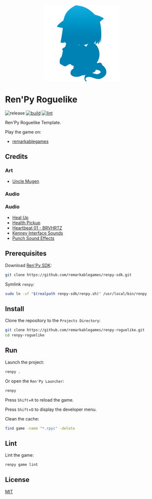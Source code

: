 <p align="center">
  <img src="https://raw.githubusercontent.com/remarkablegames/renpy-roguelike/master/game/gui/window_icon.png" alt="Ren'Py Roguelike">
</p>

# Ren'Py Roguelike

![release](https://img.shields.io/github/v/release/remarkablegames/renpy-roguelike)
[![build](https://github.com/remarkablegames/renpy-roguelike/actions/workflows/build.yml/badge.svg)](https://github.com/remarkablegames/renpy-roguelike/actions/workflows/build.yml)
[![lint](https://github.com/remarkablegames/renpy-roguelike/actions/workflows/lint.yml/badge.svg)](https://github.com/remarkablegames/renpy-roguelike/actions/workflows/lint.yml)

Ren'Py Roguelike Template.

Play the game on:

- [remarkablegames](https://remarkablegames.org/renpy-roguelike)

## Credits

### Art

- [Uncle Mugen](https://lemmasoft.renai.us/forums/viewtopic.php?t=17302)

### Audio

### Audio

- [Heal Up](https://pixabay.com/sound-effects/heal-up-39285/)
- [Health Pickup](https://pixabay.com/sound-effects/health-pickup-6860/)
- [Heartbeat 01 - BRVHRTZ](https://pixabay.com/sound-effects/heartbeat-01-brvhrtz-225058/)
- [Kenney Interface Sounds](https://kenney.nl/assets/interface-sounds)
- [Punch Sound Effects](https://pixabay.com/sound-effects/punch-sound-effects-28649/)

## Prerequisites

Download [Ren'Py SDK](https://www.renpy.org/latest.html):

```sh
git clone https://github.com/remarkablegames/renpy-sdk.git
```

Symlink `renpy`:

```sh
sudo ln -sf "$(realpath renpy-sdk/renpy.sh)" /usr/local/bin/renpy
```

## Install

Clone the repository to the `Projects Directory`:

```sh
git clone https://github.com/remarkablegames/renpy-roguelike.git
cd renpy-roguelike
```

## Run

Launch the project:

```sh
renpy .
```

Or open the `Ren'Py Launcher`:

```sh
renpy
```

Press `Shift`+`R` to reload the game.

Press `Shift`+`D` to display the developer menu.

Clean the cache:

```sh
find game -name "*.rpyc" -delete
```

## Lint

Lint the game:

```sh
renpy game lint
```

## License

[MIT](LICENSE)

